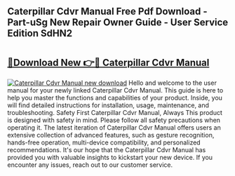 ## Caterpillar Cdvr Manual Free Pdf Download - Part-uSg New Repair Owner Guide - User Service Edition SdHN2

# <h2><a href="http://bc24082.oget.top/?id=Caterpillar+Cdvr+Manual">🔗Download New 👉🔴 Caterpillar Cdvr Manual</a></h2>

[![Caterpillar Cdvr Manual new download](https://i.imgur.com/5g1atiW.png)](http://bc24082.oget.top/?id=Caterpillar+Cdvr+Manual)
Hello and welcome to the user manual for your newly linked Caterpillar Cdvr Manual. This guide is here to help you master the functions and capabilities of your product. Inside, you will find detailed instructions for installation, usage, maintenance, and troubleshooting. Safety First Caterpillar Cdvr Manual, Always This product is designed with safety in mind. Please follow all safety precautions when operating it. The latest iteration of Caterpillar Cdvr Manual offers users an extensive collection of advanced features, such as gesture recognition, hands-free operation, multi-device compatibility, and personalized recommendations. It's our hope that the Caterpillar Cdvr Manual has provided you with valuable insights to kickstart your new device. If you encounter any issues, reach out to our customer service.
